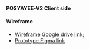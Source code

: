 #### POSYAYEE-V2 Client side
#### Wireframe
- [Wireframe Google drive link](https://drive.google.com/file/d/1PE_kldoqjdRo_KMMTgqIqEvZThBDQjFd/view?usp=sharing);
- [Prototype Figma link](https://www.figma.com/file/Iv7qtCDq4BREaFux1FVNKJ/POSYAYEE-V2?type=design&node-id=0%3A1&mode=design&t=NE3GwkHqxgJNYO3D-1)